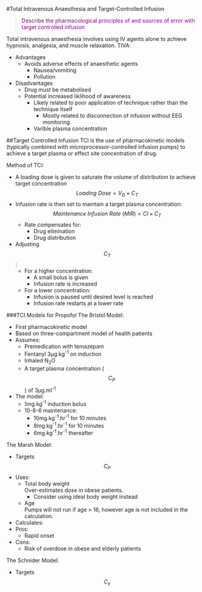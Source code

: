 #Total Intravenous Anaesthesia and Target-Controlled Infusion
> <p style="color:purple";>Describe the pharmacological principles of and sources of error with target controlled infusion</p>

Total intravenous anaesthesia involves using IV agents alone to achieve hypnosis, analgesia, and muscle relaxation. TIVA:
* Advantages
    * Avoids adverse effects of anaesthetic agents
        * Nausea/vomiting
        * Pollution
* Disadvantages
    * Drug must be metabolised
    * Potential increased liklihood of awareness
        * Likely related to poor application of technique rather than the technique itself
            * Mostly related to disconnection of infusion without EEG monitoring
        * Varible plasma concentration


##Target Controlled Infusion
TCI is the use of pharmacokinetic models (typically combined with microprocessor-controlled infusion pumps) to achieve a target plasma or effect site concentration of drug.

Method of TCI:
* A loading dose is given to saturate the volume of distribution to achieve target concentration  
$$Loading \ Dose = V_D \times C_T$$
* Infusion rate is then set to maintain a target plasma concentration:  
$$Maintenance \ Infusion \ Rate \ (MIR) = Cl \times C_T$$
    * Rate compensates for:
        * Drug elimination
        * Drug distribution
* Adjusting $$C_T$$:
    * For a higher concentration:
        * A small bolus is given
        * Infusion rate is increased
    * For a lower concentration:
        * Infusion is paused until desired level is reached
        * Infusion rate restarts at a lower rate

###TCI Models for Propofol
The Bristol Model:
* First pharmacokinetic model
* Based on three-compartment model of health patients
* Assumes:
    * Premedication with temazepam
    * Fentanyl 3μg.kg<sup>-1</sup> on induction
    * Inhaled N<sub>2</sub>O
    * A target plasma concentration ($$C_P$$) of 3μg.ml<sup>-1</sup>
* The model:
    * 1mg.kg<sup>-1</sup> induction bolus
    * 10-8-6 maintenance:
        * 10mg.kg<sup>-1</sup>.hr<sup>-1</sup> for 10 minutes
        * 8mg.kg<sup>-1</sup>.hr<sup>-1</sup> for 10 minutes
        * 6mg.kg<sup>-1</sup>.hr<sup>-1</sup> thereafter
        
The Marsh Model:
* Targets $$C_P$$
* Uses:
    * Total body weight  
    Over-estimates dose in obese patients.
        * Consider using ideal body weight instead
    * Age  
    Pumps will not run if age > 16, however age is not included in the calculation.
* Calculates:
* Pros:
    * Rapid onset
* Cons:
    * Risk of overdose in obese and elderly patients


The Schnider Model:
* Targets $$C_e$$
